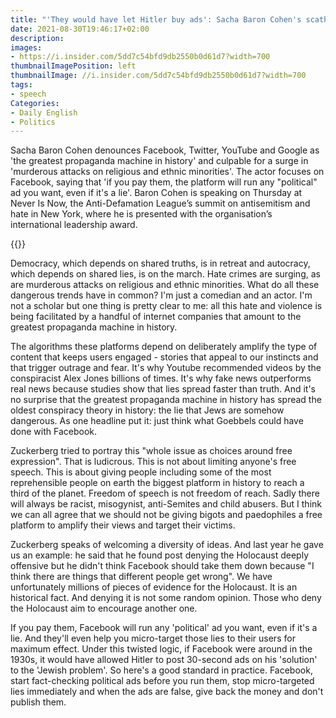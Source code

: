 ```yaml
---
title: "'They would have let Hitler buy ads': Sacha Baron Cohen's scathing attack on Facebook"
date: 2021-08-30T19:46:17+02:00
description:
images:
- https://i.insider.com/5dd7c54bfd9db2550b0d61d7?width=700
thumbnailImagePosition: left
thumbnailImage: //i.insider.com/5dd7c54bfd9db2550b0d61d7?width=700
tags:
- speech
Categories:
- Daily English
- Politics
---
```


Sacha Baron Cohen denounces Facebook, Twitter, YouTube and Google as 'the greatest propaganda machine in history' and culpable for a surge in 'murderous attacks on religious and ethnic minorities'. The actor focuses on Facebook, saying that 'if you pay them, the platform will run any "political" ad you want, even if it's a lie'. Baron Cohen is speaking on Thursday at Never Is Now, the Anti-Defamation League’s summit on antisemitism and hate in New York, where he is presented with the organisation’s international leadership award.

{{<youtube tDTOQUvpw7I>}}

Democracy, which depends on shared truths, is in retreat and autocracy, which depends on shared lies, is on the march. Hate crimes are surging, as are murderous attacks on religious and ethnic minorities. What do all these dangerous trends have in common? I'm just a comedian and an actor. I'm not a scholar but one thing is pretty clear to me: all this hate and violence is being facilitated by a handful of internet companies that amount to the greatest propaganda machine in history.

The algorithms these platforms depend on deliberately amplify the type of content that keeps users engaged - stories that appeal to our instincts and that trigger outrage and fear. It's why Youtube recommended videos by the conspiracist Alex Jones billions of times. It's why fake news
outperforms real news because studies show that lies spread faster than truth. And it's no surprise that the greatest propaganda machine in history has spread the oldest conspiracy theory in history: the lie that Jews are somehow dangerous. As one headline put it: just think what Goebbels could have done with Facebook.

Zuckerberg tried to portray this "whole issue as choices around free expression". That is ludicrous. This is not about limiting anyone's free speech. This is about giving people including some of the most reprehensible people on earth the biggest platform in history to reach a third of the planet. Freedom of speech is not freedom of reach. Sadly there will always be racist, misogynist, anti-Semites and child abusers. But I think we can all agree that we should not be giving bigots and paedophiles a free platform to amplify their views and target their victims.

Zuckerberg speaks of welcoming a diversity of ideas. And last year he gave us an example: he said that he found post denying the Holocaust deeply offensive but he didn't think Facebook should take them down because "I think there are things that different people get wrong". We have unfortunately millions of pieces of evidence for the Holocaust. It is an historical fact. And denying it is not some random opinion. Those who deny the Holocaust aim to encourage another one.

If you pay them, Facebook will run any 'political' ad you want, even if it's a lie. And they'll even help you micro-target those lies to their users for maximum effect. Under this twisted logic, if Facebook were around in the 1930s, it would have allowed Hitler to post 30-second ads on his 'solution' to the 'Jewish problem'. So here's a good standard in practice. Facebook, start fact-checking political ads before you run them, stop micro-targeted lies immediately and when the ads are false, give back the money and don't publish them.
